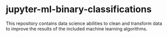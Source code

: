 # jupyter-ml-binary-classifications
This repository contains data science abilities to clean and transform data to improve the results of the included machine learning algorithms.
